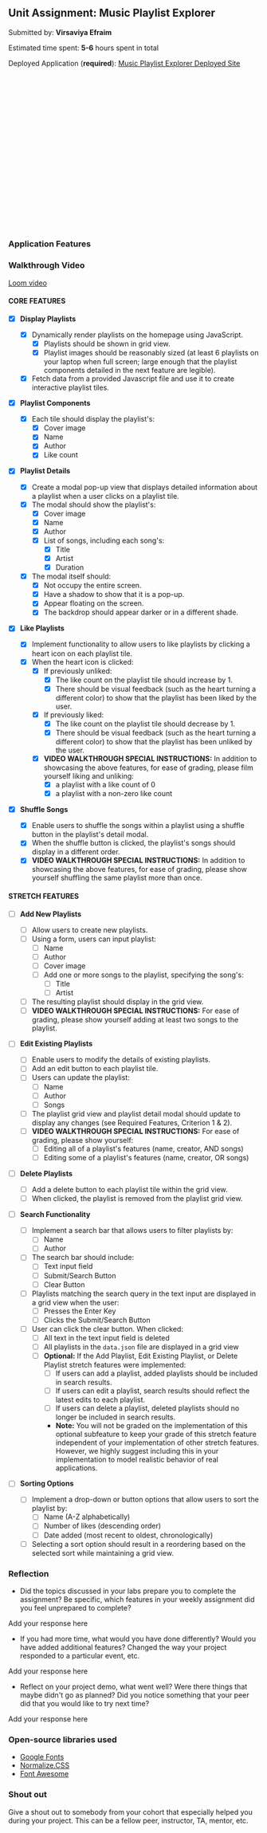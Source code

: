 ## Unit Assignment: Music Playlist Explorer

Submitted by: **Virsaviya Efraim**

Estimated time spent: **5-6** hours spent in total

Deployed Application (**required**):
[Music Playlist Explorer Deployed Site](https://codepath-2025-project1-music-playlist.onrender.com/)

<div style="position: relative; padding-bottom: 61.016949152542374%; height: 0;">
  <iframe
    src=""
    frameborder="0"
    webkitallowfullscreen
    mozallowfullscreen
    allowfullscreen style="position: absolute; top: 0; left: 0; width: 100% height: 100%;">
  </iframe>
</div>

### Application Features

### Walkthrough Video

[Loom video](https://www.loom.com/embed/fcd4728723d9473c9ffae81e4e9f6c1b?sid=feb8e3fe-b750-4147-a757-d293c21c0e57)

#### CORE FEATURES

- [x] **Display Playlists**
  - [x] Dynamically render playlists on the homepage using JavaScript.
    - [x] Playlists should be shown in grid view.
    - [x] Playlist images should be reasonably sized (at least 6 playlists on
          your laptop when full screen; large enough that the playlist
          components detailed in the next feature are legible).
  - [x] Fetch data from a provided Javascript file and use it to create
        interactive playlist tiles.
- [x] **Playlist Components**
  - [x] Each tile should display the playlist's:
    - [x] Cover image
    - [x] Name
    - [x] Author
    - [x] Like count
- [x] **Playlist Details**
  - [x] Create a modal pop-up view that displays detailed information about a
        playlist when a user clicks on a playlist tile.
  - [x] The modal should show the playlist's:
    - [x] Cover image
    - [x] Name
    - [x] Author
    - [x] List of songs, including each song's:
      - [x] Title
      - [x] Artist
      - [x] Duration
  - [x] The modal itself should:
    - [x] Not occupy the entire screen.
    - [x] Have a shadow to show that it is a pop-up.
    - [x] Appear floating on the screen.
    - [x] The backdrop should appear darker or in a different shade.
- [x] **Like Playlists**

  - [x] Implement functionality to allow users to like playlists by clicking a
        heart icon on each playlist tile.
  - [x] When the heart icon is clicked:
    - [x] If previously unliked:
      - [x] The like count on the playlist tile should increase by 1.
      - [x] There should be visual feedback (such as the heart turning a
            different color) to show that the playlist has been liked by the
            user.
    - [x] If previously liked:
      - [x] The like count on the playlist tile should decrease by 1.
      - [x] There should be visual feedback (such as the heart turning a
            different color) to show that the playlist has been unliked by the
            user.
    - [x] **VIDEO WALKTHROUGH SPECIAL INSTRUCTIONS:** In addition to showcasing
          the above features, for ease of grading, please film yourself liking
          and unliking:
      - [x] a playlist with a like count of 0
      - [x] a playlist with a non-zero like count

- [x] **Shuffle Songs**
  - [x] Enable users to shuffle the songs within a playlist using a shuffle
        button in the playlist's detail modal.
  - [x] When the shuffle button is clicked, the playlist's songs should display
        in a different order.
  - [x] **VIDEO WALKTHROUGH SPECIAL INSTRUCTIONS:** In addition to showcasing
        the above features, for ease of grading, please show yourself shuffling
        the same playlist more than once.

#### STRETCH FEATURES

- [ ] **Add New Playlists**

  - [ ] Allow users to create new playlists.
  - [ ] Using a form, users can input playlist:
    - [ ] Name
    - [ ] Author
    - [ ] Cover image
    - [ ] Add one or more songs to the playlist, specifying the song's:
      - [ ] Title
      - [ ] Artist
  - [ ] The resulting playlist should display in the grid view.
  - [ ] **VIDEO WALKTHROUGH SPECIAL INSTRUCTIONS:** For ease of grading, please
        show yourself adding at least two songs to the playlist.

- [ ] **Edit Existing Playlists**

  - [ ] Enable users to modify the details of existing playlists.
  - [ ] Add an edit button to each playlist tile.
  - [ ] Users can update the playlist:
    - [ ] Name
    - [ ] Author
    - [ ] Songs
  - [ ] The playlist grid view and playlist detail modal should update to
        display any changes (see Required Features, Criterion 1 & 2).
  - [ ] **VIDEO WALKTHROUGH SPECIAL INSTRUCTIONS:** For ease of grading, please
        show yourself:
    - [ ] Editing all of a playlist's features (name, creator, AND songs)
    - [ ] Editing some of a playlist's features (name, creator, OR songs)

- [ ] **Delete Playlists**

  - [ ] Add a delete button to each playlist tile within the grid view.
  - [ ] When clicked, the playlist is removed from the playlist grid view.

- [ ] **Search Functionality**

  - [ ] Implement a search bar that allows users to filter playlists by:
    - [ ] Name
    - [ ] Author
  - [ ] The search bar should include:
    - [ ] Text input field
    - [ ] Submit/Search Button
    - [ ] Clear Button
  - [ ] Playlists matching the search query in the text input are displayed in a
        grid view when the user:
    - [ ] Presses the Enter Key
    - [ ] Clicks the Submit/Search Button
  - [ ] User can click the clear button. When clicked:
    - [ ] All text in the text input field is deleted
    - [ ] All playlists in the `data.json` file are displayed in a grid view
    - [ ] **Optional:** If the Add Playlist, Edit Existing Playlist, or Delete
          Playlist stretch features were implemented:
      - [ ] If users can add a playlist, added playlists should be included in
            search results.
      - [ ] If users can edit a playlist, search results should reflect the
            latest edits to each playlist.
      - [ ] If users can delete a playlist, deleted playlists should no longer
            be included in search results.
      - **Note:** You will not be graded on the implementation of this optional
        subfeature to keep your grade of this stretch feature independent of
        your implementation of other stretch features. However, we highly
        suggest including this in your implementation to model realistic
        behavior of real applications.

- [ ] **Sorting Options**
  - [ ] Implement a drop-down or button options that allow users to sort the
        playlist by:
    - [ ] Name (A-Z alphabetically)
    - [ ] Number of likes (descending order)
    - [ ] Date added (most recent to oldest, chronologically)
  - [ ] Selecting a sort option should result in a reordering based on the
        selected sort while maintaining a grid view.

### Reflection

- Did the topics discussed in your labs prepare you to complete the assignment?
  Be specific, which features in your weekly assignment did you feel unprepared
  to complete?

Add your response here

- If you had more time, what would you have done differently? Would you have
  added additional features? Changed the way your project responded to a
  particular event, etc.

Add your response here

- Reflect on your project demo, what went well? Were there things that maybe
  didn't go as planned? Did you notice something that your peer did that you
  would like to try next time?

Add your response here

### Open-source libraries used

- [Google Fonts](https://fonts.googleapis.com/css2)
- [Normalize.CSS](https://cdn.jsdelivr.net/npm/normalize.css)
- [Font Awesome](https://cdnjs.cloudflare.com/ajax/libs/font-awesome)

### Shout out

Give a shout out to somebody from your cohort that especially helped you during
your project. This can be a fellow peer, instructor, TA, mentor, etc.
